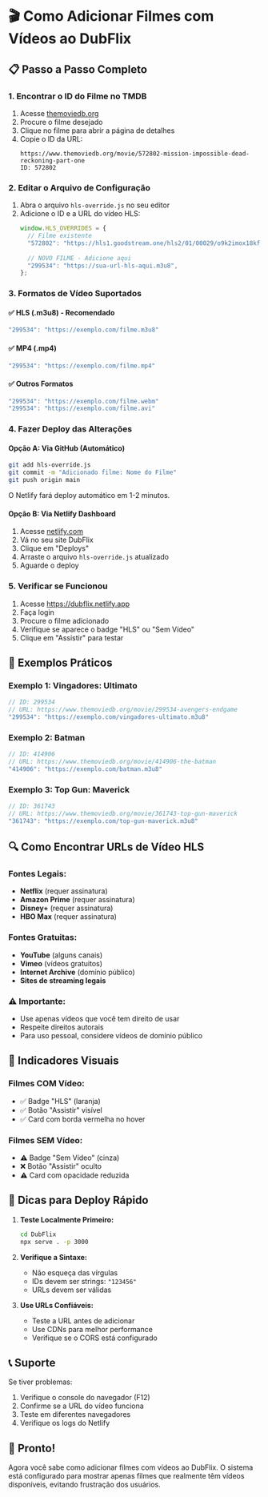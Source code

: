 # 🎬 Como Adicionar Filmes com Vídeos ao DubFlix

## 📋 Passo a Passo Completo

### 1. **Encontrar o ID do Filme no TMDB**

1. Acesse [themoviedb.org](https://www.themoviedb.org)
2. Procure o filme desejado
3. Clique no filme para abrir a página de detalhes
4. Copie o ID da URL:
   ```
   https://www.themoviedb.org/movie/572802-mission-impossible-dead-reckoning-part-one
   ID: 572802
   ```

### 2. **Editar o Arquivo de Configuração**

1. Abra o arquivo `hls-override.js` no seu editor
2. Adicione o ID e a URL do vídeo HLS:
   ```javascript
   window.HLS_OVERRIDES = {
     // Filme existente
     "572802": "https://hls1.goodstream.one/hls2/01/00029/o9k2imox18kf_h/index-v1-a1.m3u8?t=_xdCfBrtSfiLyf3X8dwi84b9wviwYQebgqWFpIgrsps&s=1750541786&e=43200&v=92617721&srv=s2&i=0.3&sp=0",
     
     // NOVO FILME - Adicione aqui
     "299534": "https://sua-url-hls-aqui.m3u8",
   };
   ```

### 3. **Formatos de Vídeo Suportados**

#### ✅ **HLS (.m3u8) - Recomendado**
```javascript
"299534": "https://exemplo.com/filme.m3u8"
```

#### ✅ **MP4 (.mp4)**
```javascript
"299534": "https://exemplo.com/filme.mp4"
```

#### ✅ **Outros Formatos**
```javascript
"299534": "https://exemplo.com/filme.webm"
"299534": "https://exemplo.com/filme.avi"
```

### 4. **Fazer Deploy das Alterações**

#### **Opção A: Via GitHub (Automático)**
```bash
git add hls-override.js
git commit -m "Adicionado filme: Nome do Filme"
git push origin main
```
O Netlify fará deploy automático em 1-2 minutos.

#### **Opção B: Via Netlify Dashboard**
1. Acesse [netlify.com](https://netlify.com)
2. Vá no seu site DubFlix
3. Clique em "Deploys"
4. Arraste o arquivo `hls-override.js` atualizado
5. Aguarde o deploy

### 5. **Verificar se Funcionou**

1. Acesse https://dubflix.netlify.app
2. Faça login
3. Procure o filme adicionado
4. Verifique se aparece o badge "HLS" ou "Sem Vídeo"
5. Clique em "Assistir" para testar

## 🎯 **Exemplos Práticos**

### **Exemplo 1: Vingadores: Ultimato**
```javascript
// ID: 299534
// URL: https://www.themoviedb.org/movie/299534-avengers-endgame
"299534": "https://exemplo.com/vingadores-ultimato.m3u8"
```

### **Exemplo 2: Batman**
```javascript
// ID: 414906
// URL: https://www.themoviedb.org/movie/414906-the-batman
"414906": "https://exemplo.com/batman.m3u8"
```

### **Exemplo 3: Top Gun: Maverick**
```javascript
// ID: 361743
// URL: https://www.themoviedb.org/movie/361743-top-gun-maverick
"361743": "https://exemplo.com/top-gun-maverick.m3u8"
```

## 🔍 **Como Encontrar URLs de Vídeo HLS**

### **Fontes Legais:**
- **Netflix** (requer assinatura)
- **Amazon Prime** (requer assinatura)
- **Disney+** (requer assinatura)
- **HBO Max** (requer assinatura)

### **Fontes Gratuitas:**
- **YouTube** (alguns canais)
- **Vimeo** (vídeos gratuitos)
- **Internet Archive** (domínio público)
- **Sites de streaming legais**

### **⚠️ Importante:**
- Use apenas vídeos que você tem direito de usar
- Respeite direitos autorais
- Para uso pessoal, considere vídeos de domínio público

## 🎨 **Indicadores Visuais**

### **Filmes COM Vídeo:**
- ✅ Badge "HLS" (laranja)
- ✅ Botão "Assistir" visível
- ✅ Card com borda vermelha no hover

### **Filmes SEM Vídeo:**
- ⚠️ Badge "Sem Vídeo" (cinza)
- ❌ Botão "Assistir" oculto
- ⚠️ Card com opacidade reduzida

## 🚀 **Dicas para Deploy Rápido**

1. **Teste Localmente Primeiro:**
   ```bash
   cd DubFlix
   npx serve . -p 3000
   ```

2. **Verifique a Sintaxe:**
   - Não esqueça das vírgulas
   - IDs devem ser strings: `"123456"`
   - URLs devem ser válidas

3. **Use URLs Confiáveis:**
   - Teste a URL antes de adicionar
   - Use CDNs para melhor performance
   - Verifique se o CORS está configurado

## 📞 **Suporte**

Se tiver problemas:
1. Verifique o console do navegador (F12)
2. Confirme se a URL do vídeo funciona
3. Teste em diferentes navegadores
4. Verifique os logs do Netlify

## 🎉 **Pronto!**

Agora você sabe como adicionar filmes com vídeos ao DubFlix. O sistema está configurado para mostrar apenas filmes que realmente têm vídeos disponíveis, evitando frustração dos usuários. 